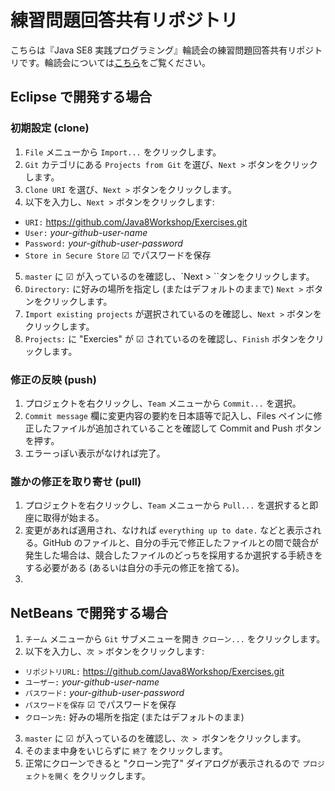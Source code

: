 練習問題回答共有リポジトリ
=========

こちらは『Java SE8 実践プログラミング』輪読会の練習問題回答共有リポジトリです。輪読会については[こちら](https://github.com/Java8Workshop/About)をご覧ください。

## Eclipse で開発する場合

### 初期設定 (clone)

1. `File` メニューから `Import...` をクリックします。
2. `Git` カテゴリにある `Projects from Git` を選び、` Next > ` ボタンをクリックします。
3. `Clone URI` を選び、` Next > ` ボタンをクリックします。
4. 以下を入力し、``` Next > ``` ボタンをクリックします:
 * `URI:` https://github.com/Java8Workshop/Exercises.git
 * `User:` _your-github-user-name_
 * `Password:` _your-github-user-password_
 * `Store in Secure Store` ☑ でパスワードを保存
5. `master` に ☑ が入っているのを確認し、`Next > ``タンをクリックします。
6. `Directory:` に好みの場所を指定し (またはデフォルトのままで) ` Next > ` ボタンをクリックします。
7. `Import existing projects` が選択されているのを確認し、` Next > ` ボタンをクリックします。
8. `Projects:` に "Exercies" が ☑ されているのを確認し、` Finish ` ボタンをクリックします。

### 修正の反映 (push)

1. プロジェクトを右クリックし、`Team` メニューから `Commit...` を選択。
2. `Commit message` 欄に変更内容の要約を日本語等で記入し、Files ペインに修正したファイルが追加されていることを確認して Commit and Push ボタンを押す。
3. エラーっぽい表示がなければ完了。

### 誰かの修正を取り寄せ (pull)

1. プロジェクトを右クリックし、`Team` メニューから `Pull...` を選択すると即座に取得が始まる。
2. 変更があれば適用され、なければ `everything up to date.` などと表示される。GitHub のファイルと、自分の手元で修正したファイルとの間で競合が発生した場合は、競合したファイルのどっちを採用するか選択する手続きをする必要がある (あるいは自分の手元の修正を捨てる)。
3. 
## NetBeans で開発する場合

1. `チーム` メニューから `Git` サブメニューを開き `クローン...` をクリックします。
2. 以下を入力し、``` 次 > ``` ボタンをクリックします:
 * `リポジトリURL:` https://github.com/Java8Workshop/Exercises.git
 * `ユーザー:` _your-github-user-name_
 * `パスワード:` _your-github-user-password_
 * `パスワードを保存` ☑ でパスワードを保存
 * `クローン先:` 好みの場所を指定 (またはデフォルトのまま)
3. `master` に ☑ が入っているのを確認し、`次 > `ボタンをクリックします。
4. そのまま中身をいじらずに ` 終了 ` をクリックします。
5. 正常にクローンできると "クローン完了" ダイアログが表示されるので `プロジェクトを開く` をクリックします。


